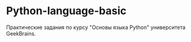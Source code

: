 # Python-language-basic
Практические задания по курсу "Основы языка Python" университета GeekBrains.
